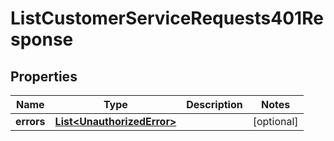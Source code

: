 

# ListCustomerServiceRequests401Response


## Properties

| Name | Type | Description | Notes |
|------------ | ------------- | ------------- | -------------|
|**errors** | [**List&lt;UnauthorizedError&gt;**](UnauthorizedError.md) |  |  [optional] |



